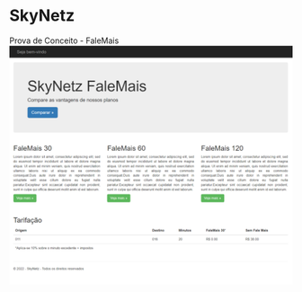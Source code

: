 # SkyNetz
Prova de Conceito - FaleMais
![Preview](https://github.com/edsonbassani/Skynetz.FaleMais/blob/master/SkyNetz.FaleMais.Web/images/FaleMais1.png)
